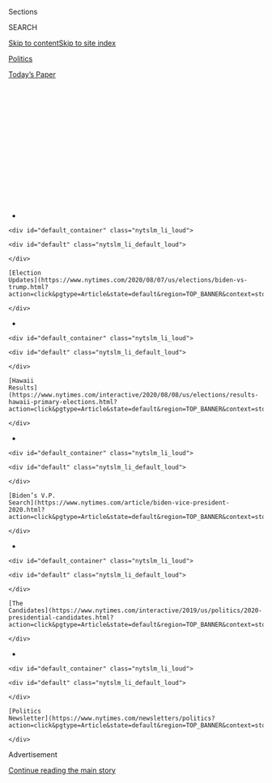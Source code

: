 <div id="app">

<div>

<div>

<div>

<div class="NYTAppHideMasthead css-1q2w90k e1suatyy0">

<div class="section css-ui9rw0 e1suatyy2">

<div class="css-eph4ug er09x8g0">

<div class="css-6n7j50">

</div>

<span class="css-1dv1kvn">Sections</span>

<div class="css-10488qs">

<span class="css-1dv1kvn">SEARCH</span>

</div>

[Skip to content](#site-content)[Skip to site index](#site-index)

</div>

<div id="masthead-section-label" class="css-1wr3we4 eaxe0e00">

[Politics](https://www.nytimes.com/section/politics)

</div>

<div class="css-10698na e1huz5gh0">

</div>

</div>

<div id="masthead-bar-one" class="section hasLinks css-15hmgas e1csuq9d3">

<div class="css-uqyvli e1csuq9d0">

</div>

<div class="css-1uqjmks e1csuq9d1">

</div>

<div class="css-9e9ivx">

[](https://myaccount.nytimes.com/auth/login?response_type=cookie&client_id=vi)

</div>

<div class="css-1bvtpon e1csuq9d2">

[Today’s Paper](https://www.nytimes.com/section/todayspaper)

</div>

</div>

</div>

</div>

<div data-aria-hidden="false">

<div id="site-content" role="main">

<div>

<div class="css-1aor85t" style="opacity:0.000000001;z-index:-1;visibility:hidden">

<div class="css-1hqnpie">

<div class="css-epjblv">

<span class="css-17xtcya">[Politics](/section/politics)</span><span class="css-x15j1o">|</span><span class="css-fwqvlz">Trump,
in a Shift, Endorses Masks and Says Virus Will Get Worse</span>

</div>

<div class="css-k008qs">

<div class="css-1iwv8en">

<span class="css-18z7m18"></span>

<div>

</div>

</div>

<span class="css-1n6z4y">https://nyti.ms/3fSR5fq</span>

<div class="css-1705lsu">

<div class="css-4xjgmj">

<div class="css-4skfbu" role="toolbar" data-aria-label="Social Media Share buttons, Save button, and Comments Panel with current comment count" data-testid="share-tools">

  - 
  - 
  - 
  - 
    
    <div class="css-6n7j50">
    
    </div>

  - 
  - 

</div>

</div>

</div>

</div>

</div>

</div>

<div id="NYT_TOP_BANNER_REGION" class="css-13pd83m">

<div>

<div id="styln-elections-notifications-menu" class="section interactive-content interactive-size-medium css-1edisqu">

<div class="css-17ih8de interactive-body">

<div class="nytslm_innerContainer" data-aria-live="polite">

<div class="nytslm_title">

</div>

  - 
    
    <div id="default_container" class="nytslm_li_loud">
    
    <div id="default" class="nytslm_li_default_loud">
    
    </div>
    
    [Election
    Updates](https://www.nytimes.com/2020/08/07/us/elections/biden-vs-trump.html?action=click&pgtype=Article&state=default&region=TOP_BANNER&context=storylines_menu)
    
    </div>

  - 
    
    <div id="default_container" class="nytslm_li_loud">
    
    <div id="default" class="nytslm_li_default_loud">
    
    </div>
    
    [Hawaii
    Results](https://www.nytimes.com/interactive/2020/08/08/us/elections/results-hawaii-primary-elections.html?action=click&pgtype=Article&state=default&region=TOP_BANNER&context=storylines_menu)
    
    </div>

  - 
    
    <div id="default_container" class="nytslm_li_loud">
    
    <div id="default" class="nytslm_li_default_loud">
    
    </div>
    
    [Biden’s V.P.
    Search](https://www.nytimes.com/article/biden-vice-president-2020.html?action=click&pgtype=Article&state=default&region=TOP_BANNER&context=storylines_menu)
    
    </div>

  - 
    
    <div id="default_container" class="nytslm_li_loud">
    
    <div id="default" class="nytslm_li_default_loud">
    
    </div>
    
    [The
    Candidates](https://www.nytimes.com/interactive/2019/us/politics/2020-presidential-candidates.html?action=click&pgtype=Article&state=default&region=TOP_BANNER&context=storylines_menu)
    
    </div>

  - 
    
    <div id="default_container" class="nytslm_li_loud">
    
    <div id="default" class="nytslm_li_default_loud">
    
    </div>
    
    [Politics
    Newsletter](https://www.nytimes.com/newsletters/politics?action=click&pgtype=Article&state=default&region=TOP_BANNER&context=storylines_menu)
    
    </div>

</div>

</div>

</div>

</div>

</div>

<div id="top-wrapper" class="css-1sy8kpn">

<div id="top-slug" class="css-l9onyx">

Advertisement

</div>

[Continue reading the main story](#after-top)

<div class="ad top-wrapper" style="text-align:center;height:100%;display:block;min-height:250px">

<div id="top" class="place-ad" data-position="top" data-size-key="top">

</div>

</div>

<div id="after-top">

</div>

</div>

<div>

<div id="sponsor-wrapper" class="css-1hyfx7x">

<div id="sponsor-slug" class="css-19vbshk">

Supported by

</div>

[Continue reading the main story](#after-sponsor)

<div id="sponsor" class="ad sponsor-wrapper" style="text-align:center;height:100%;display:block">

</div>

<div id="after-sponsor">

</div>

</div>

<div class="css-186x18t">

</div>

<div class="css-1vkm6nb ehdk2mb0">

# Trump, in a Shift, Endorses Masks and Says Virus Will Get Worse

</div>

Rather than just “embers” of the disease, as he has repeatedly
characterized recent outbreaks afflicting much of the country, President
Trump conceded that there were now “big fires.”

<div class="css-79elbk" data-testid="photoviewer-wrapper">

<div class="css-z3e15g" data-testid="photoviewer-wrapper-hidden">

</div>

<div class="css-1a48zt4 ehw59r15" data-testid="photoviewer-children">

![<span class="css-16f3y1r e13ogyst0" data-aria-hidden="true">President
Trump on Tuesday held his first televised coronavirus briefing since he
had called them off in late
April.</span><span class="css-cnj6d5 e1z0qqy90" itemprop="copyrightHolder"><span class="css-1ly73wi e1tej78p0">Credit...</span><span><span>Doug
Mills/The New York
Times</span></span></span>](https://static01.nyt.com/images/2020/07/21/us/politics/21dc-trump/21dc-trump-articleLarge.jpg?quality=75&auto=webp&disable=upscale)

</div>

</div>

<div class="css-18e8msd">

<div class="css-vp77d3 epjyd6m0">

<div class="css-hus3qt ey68jwv0" data-aria-hidden="true">

[![Peter
Baker](https://static01.nyt.com/images/2018/06/13/multimedia/peter-baker/peter-baker-thumbLarge-v2.png
"Peter Baker")](https://www.nytimes.com/by/peter-baker)

</div>

<div class="css-1baulvz">

By [<span class="css-1baulvz last-byline" itemprop="name">Peter
Baker</span>](https://www.nytimes.com/by/peter-baker)

</div>

</div>

  - 
    
    <div class="css-ld3wwf e16638kd2">
    
    Published July 21, 2020Updated July 28, 2020
    
    </div>

  - 
    
    <div class="css-4xjgmj">
    
    <div class="css-pvvomx" role="toolbar" data-aria-label="Social Media Share buttons, Save button, and Comments Panel with current comment count" data-testid="share-tools">
    
      - 
      - 
      - 
      - 
        
        <div class="css-6n7j50">
        
        </div>
    
      - 
      - 
    
    </div>
    
    </div>

</div>

</div>

<div class="section meteredContent css-1r7ky0e" name="articleBody" itemprop="articleBody">

<div class="css-1fanzo5 StoryBodyCompanionColumn">

<div class="css-53u6y8">

WASHINGTON — President Trump acknowledged on Tuesday that [the
coronavirus
pandemic](https://www.nytimes.com/2020/07/21/world/coronavirus-covid-19.html)
was growing more severe in the United States and endorsed mask wearing
in a shift after weeks of playing down the seriousness of the crisis
that has [killed more than 140,000
Americans](https://www.nytimes.com/interactive/2020/us/coronavirus-us-cases.html).

Rather than just “embers” of the virus, as he has repeatedly
characterized recent outbreaks afflicting much of the country, [Mr.
Trump](https://www.nytimes.com/2020/07/25/us/politics/trump-florida-convention.html)
conceded that there were now “big fires,” particularly in Florida and
elsewhere across the South and West. He vowed to press a “relentless”
campaign to curb the spread without offering any new specific plans for
how to do so.

“It will probably, unfortunately, get worse before it gets better,” Mr.
Trump told reporters as he resumed the televised [coronavirus
briefings](https://www.nytimes.com/2020/07/28/us/politics/trump-nobody-likes-me-walks-out-briefing.html)
that he had called off in late April. “Something I don’t like saying
about things, but that’s the way it is. It’s what we have.”

The president’s shift had its limits, however, as he again congratulated
himself on his handling of the pandemic, admitted no missteps and made a
number of specious claims. He included none of his public health experts
in the briefing and falsely asserted that he had never resisted wearing
a mask. And he contradicted his own press secretary, who had told
reporters just hours earlier that the president was sometimes tested for
the virus multiple times a day; in fact, he said, he has never been
tested more than once in a single day.

</div>

</div>

<div class="css-1fanzo5 StoryBodyCompanionColumn">

<div class="css-53u6y8">

But Mr. Trump was notably less dismissive about the pandemic, a
reflection of the dawning realization within his team that the virus not
only is not going away but has badly damaged his standing with the
public heading into the election in November. Approval of his handling
of the pandemic has fallen from 51 percent in late March to 38 percent
last week in [polling by The Washington Post and ABC
News](https://www.langerresearch.com/wp-content/uploads/1214a22020Election.pdf).

Former Vice President Joseph R. Biden Jr., the presumptive Democratic
nominee who now leads Mr. Trump by double digits, has assailed him in
recent days for ignoring a devastating threat to the United States.

On Monday, Mr. Biden said the president had “raised the white flag” in
the fight against the virus. On Tuesday, he said the incumbent had
failed to help working families hurt by the economic collapse.

<div id="NYT_MAIN_CONTENT_1_REGION" class="css-9tf9ac">

<div>

<div id="styln-nfldraft-updates-block" class="section interactive-content interactive-size-medium css-1ftcdic">

<div class="css-17ih8de interactive-body">

</div>

</div>

</div>

</div>

“You know, he’s quit on you, and he’s quit on this country,” Mr. Biden
said as he released [a plan for child and elder
care](https://www.nytimes.com/2020/07/21/us/politics/biden-workplace-childcare.html).
“But this election is not just about him. It’s about us. It’s about you.
It’s about what we’ll do, what a president’s supposed to do.”

Mr. Trump’s briefing was more tightly disciplined than the daily
performances in March and April when he would talk for more than an
hour, picking fights with governors and reporters and making
ill-considered remarks like [suggesting bleach as a
treatment](https://www.nytimes.com/2020/04/24/us/politics/trump-inject-disinfectant-bleach-coronavirus.html)
for the coronavirus. On Tuesday, he read from a prepared script, took
fewer questions than in the past and ended the session in 27 minutes,
shorter than all but one of the 50 briefings he did in the spring,
according to Factba.se, which tracks his public appearances.

</div>

</div>

<div class="css-1fanzo5 StoryBodyCompanionColumn">

<div class="css-53u6y8">

Advisers have urged him to be less combative, demonstrate more concern
over the latest surge in infections and avoid straying into areas that
have been counterproductive. Even so, the president wandered far afield
when he offered supportive words to [Ghislaine
Maxwell](https://www.nytimes.com/2020/07/02/nyregion/ghislaine-maxwell-arrest-jeffrey-epstein.html),
who was charged with luring underage girls into the orbit of the
financier [Jeffrey
Epstein](https://www.nytimes.com/2019/08/10/nyregion/jeffrey-epstein-suicide.html),
who killed himself in August after he was charged with sex trafficking.

“I’ve met her numerous times over the years, especially since I lived in
Palm Beach, and I guess they lived in Palm Beach,” Mr. Trump said. “But
I wish her well.”

The White House did not invite to the briefing Dr. Anthony S. Fauci, the
government’s top infectious disease expert, who has come under fire from
the president and his team. Dr. Deborah L. Birx, the White House
coronavirus response coordinator, was not in the room, either.

But Dr. Fauci appeared on CNN an hour before Mr. Trump’s briefing with a
message that contradicted the president’s assertions.

While Mr. Trump has boasted of the number of tests conducted to assert
that the virus is under control, Dr. Fauci said that was not enough if
it took days to get results. “Just the number of tests that you do
doesn’t always give you a right reflection of how well things are
working or not,” he told Jake Tapper in an interview.

Dr. Fauci also pushed back on the president’s description of him as “a
little bit of an alarmist,” as [Mr. Trump put it on Fox
News](https://www.nytimes.com/2020/07/19/us/politics/trump-fox-interview-coronavirus-race.html)
over the weekend. “I consider myself more a realist than an alarmist,
but people do have their opinions other than that,” Dr. Fauci said
mildly.

Mr. Trump again bragged about the “tremendous amount of testing,” but
when asked about the delays in results, he agreed that it should be
fixed. “If the doctors and the professionals feel that even though we
are at a level that nobody ever dreamt possible that they would like to
do more, I’m OK with it,” he said.

</div>

</div>

<div class="css-1fanzo5 StoryBodyCompanionColumn">

<div class="css-53u6y8">

“Ultimately, our goal is not merely to manage the pandemic but to end
it,” he added. “We want to get rid of it as soon as we can.”

Mr. Trump’s decision to resume televised virus briefings came as the
number of new cases soared far above what it was when he was last
addressed the country about the pandemic on a daily basis. The United
States is recording about [60,000 new infections a
day](https://www.nytimes.com/interactive/2020/us/coronavirus-us-cases.html),
far more than the increase in tests in some states. The number of
deaths, after falling substantially, is up 64 percent over the past two
weeks.

The president again insisted the virus would “disappear” but conceded
that it remained serious. “We have embers and fires, and we have big
fires, and unfortunately now Florida is in a little tough or in a big
tough position,” he said.

Weeks after claiming that “99 percent” of coronavirus cases were
“totally harmless,” the president sounded less sanguine on Tuesday,
calling it “a nasty horrible disease,” although he continued to falsely
insist that the mortality rate in the United States was among the lowest
in the world.

Mr. Trump urged Americans to avoid packed bars and offered his most
robust endorsement of masks, saying, “When you can, use a mask,” even as
he falsely claimed he had always been supportive. “I have no problem
with the masks,” he said, holding up a blue one with a presidential
seal. “I view it this way: Anything that potentially can help, and that
certainly can potentially help, is a good thing. I have no problem. I
carry it. I wear it. You saw me wearing it a number of times, and I’ll
continue.”

In fact, Mr. Trump has worn a mask in public on only one occasion —
during a recent visit to Walter Reed National Military Medical Center in
Maryland. Until then, he often disparaged masks: In April, after public
health advisers recommended wearing them, he said, “[I don’t think I’m
going to be doing
it](https://www.nytimes.com/video/us/politics/100000007070943/trump-mask-coronavirus.html).”
Mr. Trump [mocked Mr.
Biden](https://www.nytimes.com/2020/05/26/us/politics/joe-biden-facemasks-trump-coronavirus.html)
in May for donning one, calling them “[a double-edged
sword](https://www.wsj.com/articles/trump-talks-juneteenth-john-bolton-economy-in-wsj-interview-11592493771)”
and even suggesting that wearing a mask was a political statement
against him.

He shifted his stance only after many senior Republicans, including
Senator Mitch McConnell of Kentucky, the majority leader, and several
governors began promoting them more vigorously. By this week, Mr. Trump
began saying that it was “patriotic” to wear a mask, in contrast to his
supporters, who have claimed that mandating masks is an infringement on
their civil liberties.

</div>

</div>

<div class="css-1fanzo5 StoryBodyCompanionColumn">

<div class="css-53u6y8">

But even after [posting a Twitter
message](https://twitter.com/realDonaldTrump/status/1285299379746811915)
on Monday urging masks, the president was spotted that night at his
Washington hotel mingling with guests without wearing one.

And even as the president sought to recalibrate his message on the virus
on Tuesday, he was struggling to reconcile it with the rest of his team.
Asked at an earlier news briefing about Mr. Trump’s failure to wear a
mask at his hotel, Kayleigh McEnany, the White House press secretary,
told reporters that it was not as urgent for the president to wear one
since he was tested regularly for the virus.

“The president is the most tested man in America,” she said. “He’s
tested more than anyone, multiple times a day. And we believe that he’s
acting appropriately.”

Mr. Trump offered a different account from the same lectern. “I do take
probably on average a test every two days, three days,” he said. “I
don’t know of any time I’ve taken two tests in one day.”

</div>

</div>

<div>

</div>

</div>

<div>

</div>

<div>

</div>

<div id="NYT_BELOW_MAIN_CONTENT_REGION">

<div>

<div id="STLYN_guide_v1_STYLN_guide_a" class="section css-l08pwh interactive-content interactive-size-medium">

<div class="css-17ih8de interactive-body">

<div class="g-story g-freebird g-max-limit" data-preview-slug="styln-scroll-guide">

</div>

<div id="g-electionguide-id" class="g-electionguide">

<div class="g-electionguide-container">

<div class="g-electionguide-wrapper">

<div class="g-electionguide-logo">

</div>

# Our 2020 Election Guide

Updated Aug. 8, 2020

  - 
    
    -----
    
    ## The Latest
    
      - With 160 lawsuits filed over voting rules and President Trump's
        baseless claims of fraud, Election Day in America [could become
        Election
        Month](https://www.nytimes.com/2020/08/08/us/politics/voting-nov-3-election.html?action=click&pgtype=Article&state=default&region=BELOW_MAIN_CONTENT&context=storylines_guide).

  - 
    
    -----
    
    ## Biden’s V.P. Search
    
      - [Here are 13
        women](https://www.nytimes.com/article/biden-vice-president-2020.html?action=click&pgtype=Article&state=default&region=BELOW_MAIN_CONTENT&context=storylines_guide)
        who have been under consideration to be Joe Biden’s running
        mate, and why each might be chosen — and might not be.

  - 
    
    -----
    
    ## Keep Up With Our Coverage
    
      - Get an
        [email](https://www.nytimes.com/newsletters/politics?action=click&pgtype=Article&state=default&region=BELOW_MAIN_CONTENT&context=storylines_guide)
        recapping the day’s news
    
    <!-- end list -->
    
      - Download our mobile app on
        [iOS](https://apps.apple.com/us/app/nytimes/id284862083?ls=1&mat_click_id=5c79ae7455014fd1bd66b5610c05b8f2-20191112-16948&referrer=mat_click_id%3D5c79ae7455014fd1bd66b5610c05b8f2-20191112-16948%26link_click_id%3D722930677036718082)
        and
        [Android](http://a.localytics.com/android?id=com.nytimes.android&referrer=utm_source%3Dother_nyt_mobile_web%26utm_medium%3DWeb%2520page%26utm_term%3DGeneral%2520Mobile%2520Page%26utm_campaign%3DNYT%2520Mobile%2520General%2520Page)
        and turn on Breaking News and Politics alerts

</div>

</div>

</div>

</div>

</div>

</div>

</div>

<div>

</div>

<div>

<div id="bottom-wrapper" class="css-1ede5it">

<div id="bottom-slug" class="css-l9onyx">

Advertisement

</div>

[Continue reading the main story](#after-bottom)

<div id="bottom" class="ad bottom-wrapper" style="text-align:center;height:100%;display:block;min-height:90px">

</div>

<div id="after-bottom">

</div>

</div>

</div>

</div>

</div>

## Site Index

<div>

</div>

## Site Information Navigation

  - [© <span>2020</span> <span>The New York Times
    Company</span>](https://help.nytimes.com/hc/en-us/articles/115014792127-Copyright-notice)

<!-- end list -->

  - [NYTCo](https://www.nytco.com/)
  - [Contact
    Us](https://help.nytimes.com/hc/en-us/articles/115015385887-Contact-Us)
  - [Work with us](https://www.nytco.com/careers/)
  - [Advertise](https://nytmediakit.com/)
  - [T Brand Studio](http://www.tbrandstudio.com/)
  - [Your Ad
    Choices](https://www.nytimes.com/privacy/cookie-policy#how-do-i-manage-trackers)
  - [Privacy](https://www.nytimes.com/privacy)
  - [Terms of
    Service](https://help.nytimes.com/hc/en-us/articles/115014893428-Terms-of-service)
  - [Terms of
    Sale](https://help.nytimes.com/hc/en-us/articles/115014893968-Terms-of-sale)
  - [Site Map](https://spiderbites.nytimes.com)
  - [Help](https://help.nytimes.com/hc/en-us)
  - [Subscriptions](https://www.nytimes.com/subscription?campaignId=37WXW)

</div>

</div>

</div>

</div>
